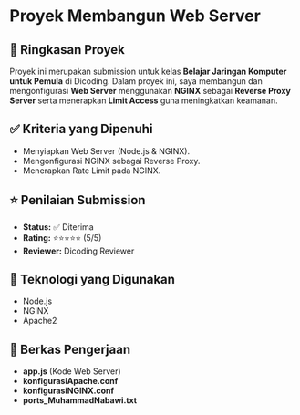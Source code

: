 # Proyek Membangun Web Server

## 📌 Ringkasan Proyek
Proyek ini merupakan submission untuk kelas **Belajar Jaringan Komputer untuk Pemula** di Dicoding. Dalam proyek ini, saya membangun dan mengonfigurasi **Web Server** menggunakan **NGINX** sebagai **Reverse Proxy Server** serta menerapkan **Limit Access** guna meningkatkan keamanan.

## ✅ Kriteria yang Dipenuhi
- Menyiapkan Web Server (Node.js & NGINX).
- Mengonfigurasi NGINX sebagai Reverse Proxy.
- Menerapkan Rate Limit pada NGINX.

## ⭐ Penilaian Submission
- **Status:** ✅ Diterima  
- **Rating:** ⭐⭐⭐⭐⭐ (5/5)  
- **Reviewer:** Dicoding Reviewer  

## 🔧 Teknologi yang Digunakan
- Node.js
- NGINX
- Apache2

## 📂 Berkas Pengerjaan
- **app.js** (Kode Web Server)
- **konfigurasiApache.conf**
- **konfigurasiNGINX.conf**
- **ports_MuhammadNabawi.txt**

